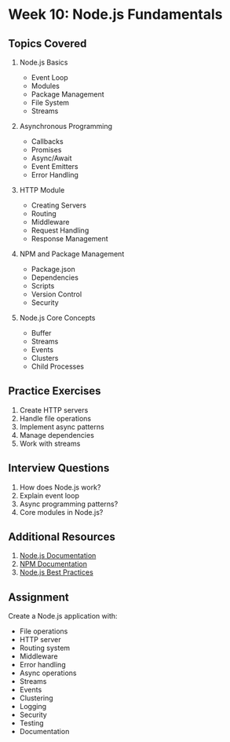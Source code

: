 # Week 10: Node.js Fundamentals

## Topics Covered

1. Node.js Basics

   - Event Loop
   - Modules
   - Package Management
   - File System
   - Streams

2. Asynchronous Programming

   - Callbacks
   - Promises
   - Async/Await
   - Event Emitters
   - Error Handling

3. HTTP Module

   - Creating Servers
   - Routing
   - Middleware
   - Request Handling
   - Response Management

4. NPM and Package Management

   - Package.json
   - Dependencies
   - Scripts
   - Version Control
   - Security

5. Node.js Core Concepts
   - Buffer
   - Streams
   - Events
   - Clusters
   - Child Processes

## Practice Exercises

1. Create HTTP servers
2. Handle file operations
3. Implement async patterns
4. Manage dependencies
5. Work with streams

## Interview Questions

1. How does Node.js work?
2. Explain event loop
3. Async programming patterns?
4. Core modules in Node.js?

## Additional Resources

1. [Node.js Documentation](https://nodejs.org/docs/latest-v14.x/api/)
2. [NPM Documentation](https://docs.npmjs.com/)
3. [Node.js Best Practices](https://github.com/goldbergyoni/nodebestpractices)

## Assignment

Create a Node.js application with:

- File operations
- HTTP server
- Routing system
- Middleware
- Error handling
- Async operations
- Streams
- Events
- Clustering
- Logging
- Security
- Testing
- Documentation
